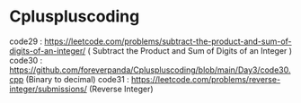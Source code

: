 # Cpluspluscoding

code29 : https://leetcode.com/problems/subtract-the-product-and-sum-of-digits-of-an-integer/   ( Subtract the Product and Sum of Digits of an Integer )
code30 : https://github.com/foreverpanda/Cpluspluscoding/blob/main/Day3/code30.cpp  (Binary to decimal)
code31 : https://leetcode.com/problems/reverse-integer/submissions/ (Reverse Integer)
